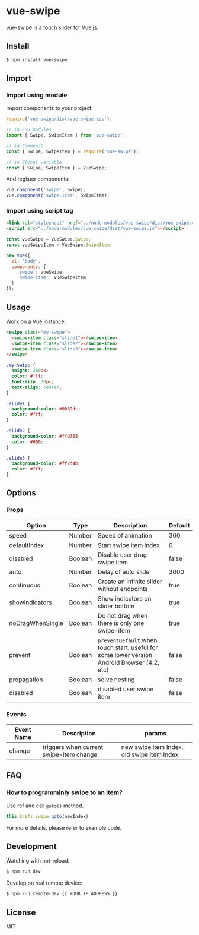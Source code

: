 # vue-swipe

vue-swipe is a touch slider for Vue.js.

## Install

```bash
$ npm install vue-swipe
```

## Import

### Import using module

Import components to your project:

``` js
require('vue-swipe/dist/vue-swipe.css');

// in ES6 modules
import { Swipe, SwipeItem } from 'vue-swipe';

// in CommonJS
const { Swipe, SwipeItem } = require('vue-swipe');

// in Global variable
const { Swipe, SwipeItem } = VueSwipe;
```

And register components:

``` js
Vue.component('swipe', Swipe);
Vue.component('swipe-item', SwipeItem);
```

### Import using script tag

``` html
<link rel="stylesheet" href="../node-modules/vue-swipe/dist/vue-swipe.css" charset="utf-8">
<script src="../node-modules/vue-swipe/dist/vue-swipe.js"></script>
```

``` js
const vueSwipe = VueSwipe.Swipe;
const vueSwipeItem = VueSwipe.SwipeItem;

new Vue({
  el: 'body',
  components: {
    'swipe': vueSwipe,
    'swipe-item': vueSwipeItem
  }
});
```

## Usage

Work on a Vue instance:

```HTML
<swipe class="my-swipe">
  <swipe-item class="slide1"></swipe-item>
  <swipe-item class="slide2"></swipe-item>
  <swipe-item class="slide3"></swipe-item>
</swipe>
```

```CSS
.my-swipe {
  height: 200px;
  color: #fff;
  font-size: 30px;
  text-align: center;
}

.slide1 {
  background-color: #0089dc;
  color: #fff;
}

.slide2 {
  background-color: #ffd705;
  color: #000;
}

.slide3 {
  background-color: #ff2d4b;
  color: #fff;
}
```

## Options

### Props

| Option | Type | Description | Default |
| ----- | ----- | ----- | ----- |
| speed | Number | Speed of animation | 300 |
| defaultIndex | Number | Start swipe item index | 0 |
| disabled | Boolean | Disable user drag swipe item | false |
| auto | Number | Delay of auto slide | 3000 |
| continuous | Boolean | Create an infinite slider without endpoints | true |
| showIndicators | Boolean | Show indicators on slider bottom | true |
| noDragWhenSingle | Boolean | Do not drag when there is only one swipe-item | true |
| prevent | Boolean | `preventDefault` when touch start, useful for some lower version Android Browser (4.2, etc) | false |
| propagation | Boolean | solve nesting | false |
| disabled | Boolean | disabled user swipe item | false |

### Events

| Event Name | Description | params |
| ----- | ----- | ----- |
| change | triggers when current swipe-item change | new swipe item Index, old swipe item Index |

## FAQ

### How to programminly swipe to an item?

Use ref and call `goto()` method.

``` js
this.$refs.swipe.goto(newIndex)
```

For more details, please refer to example code.

## Development

Watching with hot-reload:

```bash
$ npm run dev
```

Develop on real remote device:

```bash
$ npm run remote-dev {{ YOUR IP ADDRESS }}
```

## License

MIT
